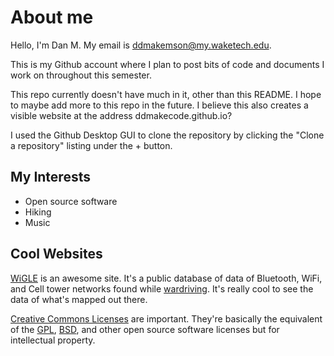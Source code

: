 # About me
Hello, I'm Dan M. My email is ddmakemson@my.waketech.edu.

This is my Github account where I plan to post bits of code and documents I work on throughout this semester.

This repo currently doesn't have much in it, other than this README. I hope to maybe add more to this repo in the future. I believe this also creates a visible website at the address ddmakecode.github.io?

I used the Github Desktop GUI to clone the repository by clicking the "Clone a repository" listing under the + button.

## My Interests
* Open source software
* Hiking
* Music

## Cool Websites
[WiGLE](https://wigle.net) is an awesome site. It's a public database of data of Bluetooth, WiFi, and Cell tower networks found while [wardriving](https://en.wikipedia.org/wiki/Wardriving). It's really cool to see the data of what's mapped out there.

[Creative Commons Licenses](https://creativecommons.org/licenses/) are important. They're basically the equivalent of the [GPL](https://www.gnu.org/licenses/gpl-3.0.en.html), [BSD](https://opensource.org/license/bsd-3-clause), and other open source software licenses but for intellectual property.
